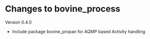 # Changes to bovine_process

Version 0.4.0

- Include package bovine_propan for AQMP based Activity handling
